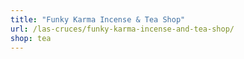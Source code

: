 ```yaml
---
title: "Funky Karma Incense & Tea Shop"
url: /las-cruces/funky-karma-incense-and-tea-shop/
shop: tea
---
```

